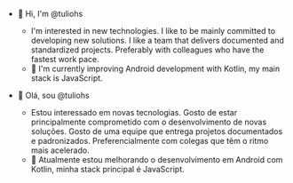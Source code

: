 - 👋 Hi, I'm @tuliohs
   - I'm interested in new technologies.
        I like to be mainly committed to developing new solutions.
        I like a team that delivers documented and standardized projects.  Preferably with colleagues who have the fastest work pace.
   - 🌱 I'm currently improving Android development with Kotlin, my main stack is JavaScript.

- 👋 Olá, sou @tuliohs
  - Estou interessado em novas tecnologias.
       Gosto de estar principalmente comprometido com o desenvolvimento de novas soluções.
       Gosto de uma equipe que entrega projetos documentados e padronizados.  Preferencialmente com colegas que têm o ritmo mais acelerado.
  - 🌱 Atualmente estou melhorando o desenvolvimento em Android com Kotlin, minha stack principal é JavaScript.
